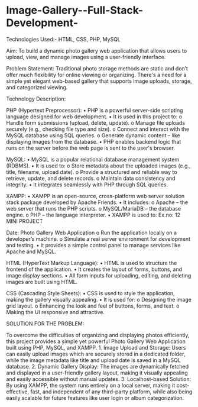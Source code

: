 # Image-Gallery--Full-Stack-Development-

Technologies Used:- HTML, CSS, PHP, MySQL 
 
 
Aim: 
To build a dynamic photo gallery web application that allows users to 
upload, view, and manage images using a user-friendly interface. 
 
 
Problem Statement: 
  Traditional photo storage methods are static and don’t offer much 
flexibility for online viewing or organizing. There's a need for a simple yet 
elegant web-based gallery that supports image uploads, storage, and categorized 
viewing. 
 
 
Technology Description: 
 
PHP (Hypertext Preprocessor): 
• PHP is a powerful server-side scripting language designed for web development. 
• It is used in this project to: 
o Handle form submissions (upload, delete, update). 
o Manage file uploads securely (e.g., checking file type and size). 
o Connect and interact with the MySQL database using SQL queries. 
o Generate dynamic content – like displaying images from the database. 
• PHP enables backend logic that runs on the server before the web page is sent to the 
user's browser. 
 
 MySQL: 
• MySQL is a popular relational database management system (RDBMS). 
• It is used to: 
o Store metadata about the uploaded images (e.g., title, filename, upload date). 
o Provide a structured and reliable way to retrieve, update, and delete records. 
o Maintain data consistency and integrity. 
• It integrates seamlessly with PHP through SQL queries. 
 
 XAMPP: 
• XAMPP is an open-source, cross-platform web server solution stack package 
developed by Apache Friends. 
• It includes: 
o Apache – the web server that runs the PHP scripts. 
o MySQL/MariaDB – the database engine. 
o PHP – the language interpreter. 
• XAMPP is used to: 
Ex.no: 12                                   MINI PROJECT  
              
Date:                      Photo Gallery Web Application 
o Run the application locally on a developer’s machine. 
o Simulate a real server environment for development and testing. 
• It provides a simple control panel to manage services like Apache and MySQL. 
 
 HTML (HyperText Markup Language): 
• HTML is used to structure the frontend of the application. 
• It creates the layout of forms, buttons, and image display sections. 
• All form inputs for uploading, editing, and deleting images are built using HTML. 
 
 CSS (Cascading Style Sheets): 
• CSS is used to style the application, making the gallery visually appealing. 
• It is used for: 
o Designing the image grid layout. 
o Enhancing the look and feel of buttons, forms, and text. 
o Making the UI responsive and attractive. 
 
  SOLUTION FOR THE PROBLEM: 
 
To overcome the difficulties of organizing and displaying photos efficiently, this 
project provides a simple yet powerful Photo Gallery Web Application built using PHP, 
MySQL, and XAMPP. 
              1. Image Upload and Storage: Users can easily upload images which are securely 
stored in a dedicated folder, while the image metadata like title and upload date is saved in a 
MySQL database. 
             2. Dynamic Gallery Display: The images are dynamically fetched and displayed in a 
user-friendly gallery layout, making it visually appealing and easily accessible without 
manual updates. 
             3. Localhost-based Solution: By using XAMPP, the system runs entirely on a local 
server, making it cost-effective, fast, and independent of any third-party platform, while also 
being easily scalable for future features like user login or album categorization.



